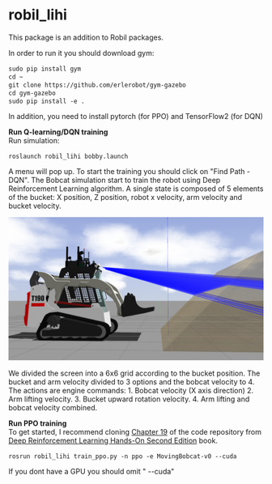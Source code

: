 # robil_lihi
This package is an addition to Robil packages.

In order to run it you should download gym:

```
sudo pip install gym
cd ~
git clone https://github.com/erlerobot/gym-gazebo
cd gym-gazebo
sudo pip install -e .
```
In addition, you need to install pytorch (for PPO) and TensorFlow2 (for DQN)

**Run Q-learning/DQN training**   
Run simulation:
```
roslaunch robil_lihi bobby.launch
```
A menu will pop up. To start the training you should click on "Find Path - DQN".
The Bobcat simulation start to train the robot using Deep Reinforcement Learning algorithm.
A single state is composed of 5 elements of the bucket: X position, Z position, robot x velocity, arm velocity and bucket velocity.

![Bobcat in simulation](/Pictures/bobcat_and_pile.png)

We divided the screen into a 6x6 grid according to the bucket position. The bucket and arm velocity divided to 3 options and the
bobcat velocity to 4. 
The actions are engine commands: 1. Bobcat velocity (X axis direction)
                                 2. Arm lifting velocity.
                                 3. Bucket upward rotation velocity.
                                 4. Arm lifting and bobcat velocity combined.
                                 
**Run PPO training**                                 
To get started, I recommend cloning [Chapter 19](https://github.com/PacktPublishing/Deep-Reinforcement-Learning-Hands-On-Second-Edition/tree/master/Chapter19)  of the code repository from [Deep Reinforcement Learning Hands-On Second Edition](https://www.zbukarf1.ga/book.php?id=xKdhDwAAQBAJ,) book.
```                             
rosrun robil_lihi train_ppo.py -n ppo -e MovingBobcat-v0 --cuda
```  
If you dont have a GPU you should omit " --cuda"
